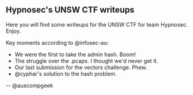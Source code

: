 Hypnosec's UNSW CTF writeups
----------------------------

Here you will find some writeups for the UNSW CTF for team Hypnosec. Enjoy.

Key moments according to @infosec-au:

* We were the first to take the admin hash. Boom!
* The struggle over the .pcaps. I thought we'd never get it.
* Our last submission for the vectors challenge. Phew.
* @cyphar's solution to the hash problem.

-- @auscompgeek
